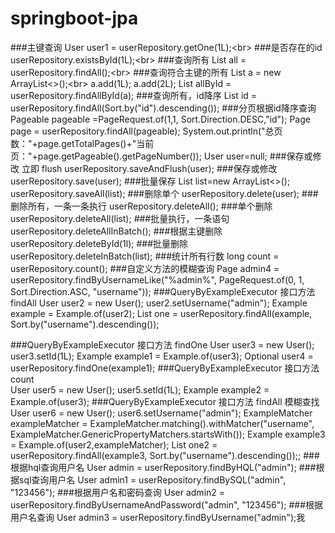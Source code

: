# springboot-jpa

###主键查询
        User user1 = userRepository.getOne(1L);\<br> 
###是否存在的id
        userRepository.existsById(1L);\<br> 
###查询所有
    List<User> all = userRepository.findAll();\<br> 
###查询符合主键的所有
    List<Long> a = new ArrayList<>();\<br> 
    a.add(1L);
    a.add(2L);
    List<User> allById = userRepository.findAllById(a);
###查询所有，id降序
    List<User> id = userRepository.findAll(Sort.by("id").descending());
###分页根据id降序查询
    Pageable pageable =PageRequest.of(1,1, Sort.Direction.DESC,"id");
    Page<User> page = userRepository.findAll(pageable);
    System.out.println("总页数："+page.getTotalPages()+"当前页："+page.getPageable().getPageNumber());
    User user=null;
###保存或修改 立即 flush
    userRepository.saveAndFlush(user);
###保存或修改
    userRepository.save(user);
###批量保存
    List<User> list=new ArrayList<>();
    userRepository.saveAll(list);
###删除单个
    userRepository.delete(user);
###删除所有，一条一条执行
    userRepository.deleteAll();
###单个删除
    userRepository.deleteAll(list);
###批量执行，一条语句
    userRepository.deleteAllInBatch();
###根据主键删除
    userRepository.deleteById(1l);
###批量删除
    userRepository.deleteInBatch(list);
###统计所有行数
    long count = userRepository.count();
###自定义方法的模糊查询
    Page<User> admin4 = userRepository.findByUsernameLike("%admin%", PageRequest.of(0, 1, Sort.Direction.ASC, "username"));
###QueryByExampleExecutor 接口方法 findAll
    User user2 = new User();
    user2.setUsername("admin");
    Example<User> example = Example.of(user2);
    List<User> one = userRepository.findAll(example, Sort.by("username").descending());
    
###QueryByExampleExecutor 接口方法 findOne 
    User user3 = new User();
    user3.setId(1L);
    Example<User> example1 = Example.of(user3);
    Optional<User> user4 = userRepository.findOne(example1); 
###QueryByExampleExecutor 接口方法 count  
    User user5 = new User();
    user5.setId(1L);
    Example<User> example2 = Example.of(user3); 
###QueryByExampleExecutor 接口方法 findAll 模糊查找   
    User user6 = new User();
    user6.setUsername("admin");
    ExampleMatcher exampleMatcher = ExampleMatcher.matching().withMatcher("username", ExampleMatcher.GenericPropertyMatchers.startsWith());
    Example<User> example3 = Example.of(user2,exampleMatcher);
    List<User> one2 = userRepository.findAll(example3, Sort.by("username").descending());;
###根据hql查询用户名
    User admin = userRepository.findByHQL("admin");
###根据sql查询用户名
    User admin1 = userRepository.findBySQL("admin", "123456");
###根据用户名和密码查询
    User admin2 = userRepository.findByUsernameAndPassword("admin", "123456");
###根据用户名查询
    User admin3 = userRepository.findByUsername("admin");我

